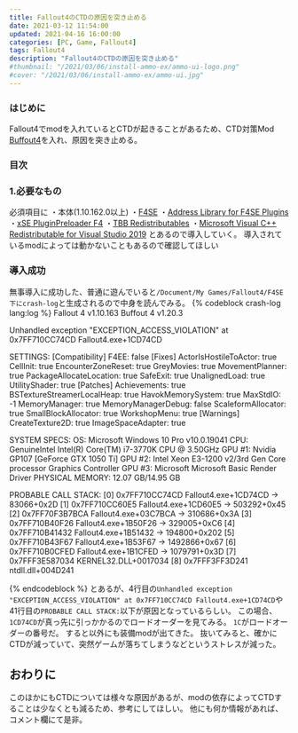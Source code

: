 ```yaml
---
title: Fallout4のCTDの原因を突き止める
date: 2021-03-12 11:54:00
updated: 2021-04-16 16:00:00
categories: [PC, Game, Fallout4]
tags: Fallout4
description: "Fallout4のCTDの原因を突き止める"
#thumbnail: "/2021/03/06/install-ammo-ex/ammo-ui-logo.png"
#cover: "/2021/03/06/install-ammo-ex/ammo-ui.jpg"
---
```


### はじめに
Fallout4でmodを入れているとCTDが起きることがあるため、CTD対策Mod [Buffout4](https://fallout4.2game.info/detail.php?id=47359)を入れ、原因を突き止める。

### 目次
<!-- toc -->
<!-- more -->
### 1.必要なもの
必須項目に
・本体(1.10.162.0以上)
・[F4SE](https://f4se.silverlock.org/)
・[Address Library for F4SE Plugins](https://fallout4.2game.info/detail.php?id=47327)
・[xSE PluginPreloader F4](https://fallout4.2game.info/detail.php?id=33946)
・[TBB Redistributables](https://www.nexusmods.com/fallout4/mods/47359)
・[Microsoft Visual C++ Redistributable for Visual Studio 2019](https://fallout4.2game.info/jump.php?https://support.microsoft.com/en-us/help/2977003/the-latest-supported-visual-c-downloads)
とあるので導入していく。
導入されているmodによっては動かないこともあるので確認してほしい

### 導入成功
無事導入に成功した、普通に遊んでいると`/Document/My Games/Fallout4/F4SE下にcrash-log`と生成されるので中身を読んでみる。
{% codeblock crash-log lang:log %}
Fallout 4 v1.10.163
Buffout 4 v1.20.3

Unhandled exception "EXCEPTION_ACCESS_VIOLATION" at 0x7FF710CC74CD Fallout4.exe+1CD74CD

SETTINGS:
	[Compatibility]
		F4EE: false
	[Fixes]
		ActorIsHostileToActor: true
		CellInit: true
		EncounterZoneReset: true
		GreyMovies: true
		MovementPlanner: true
		PackageAllocateLocation: true
		SafeExit: true
		UnalignedLoad: true
		UtilityShader: true
	[Patches]
		Achievements: true
		BSTextureStreamerLocalHeap: true
		HavokMemorySystem: true
		MaxStdIO: -1
		MemoryManager: true
		MemoryManagerDebug: false
		ScaleformAllocator: true
		SmallBlockAllocator: true
		WorkshopMenu: true
	[Warnings]
		CreateTexture2D: true
		ImageSpaceAdapter: true

SYSTEM SPECS:
	OS: Microsoft Windows 10 Pro v10.0.19041
	CPU: GenuineIntel Intel(R) Core(TM) i7-3770K CPU @ 3.50GHz
	GPU #1: Nvidia GP107 [GeForce GTX 1050 Ti]
	GPU #2: Intel Xeon E3-1200 v2/3rd Gen Core processor Graphics Controller
	GPU #3: Microsoft Microsoft Basic Render Driver
	PHYSICAL MEMORY: 12.07 GB/14.95 GB

PROBABLE CALL STACK:
	[0] 0x7FF710CC74CD Fallout4.exe+1CD74CD -> 83066+0x2D
	[1] 0x7FF710CC60E5 Fallout4.exe+1CD60E5 -> 503292+0x45
	[2] 0x7FF70F3B7BCA Fallout4.exe+03C7BCA -> 310686+0x3A
	[3] 0x7FF710B40F26 Fallout4.exe+1B50F26 -> 329005+0xC6
	[4] 0x7FF710B41432 Fallout4.exe+1B51432 -> 194800+0x202
	[5] 0x7FF710B43F67 Fallout4.exe+1B53F67 -> 1492866+0x67
	[6] 0x7FF710B0CFED Fallout4.exe+1B1CFED -> 1079791+0x3D
	[7] 0x7FFF3E587034 KERNEL32.DLL+0017034
	[8] 0x7FFF3FF3D241    ntdll.dll+004D241

{% endcodeblock %}
とあるが、4行目の`Unhandled exception "EXCEPTION_ACCESS_VIOLATION" at 0x7FF710CC74CD Fallout4.exe+1CD74CD`や41行目の`PROBABLE CALL STACK:`以下が原因となっているらしい。
この場合、`1CD74CD`が真っ先に引っかかるのでロードオーダーを見てみる。
`1C`がロードオーダーの番号だ。
すると以外にも装備modが出てきた。
抜いてみると、確かにCTDが減っていて、突然ゲームが落ちてしまうなどというストレスが減った。

## おわりに
このほかにもCTDについては様々な原因があるが、modの依存によってCTDすることは少なくとも減るため、参考にしてほしい。
他にも何か情報があれば、コメント欄にて是非。